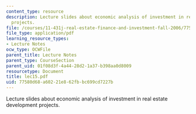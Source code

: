 ```yaml
---
content_type: resource
description: Lecture slides about economic analysis of investment in real estate development
  projects.
file: /courses/11-431j-real-estate-finance-and-investment-fall-2006/77580d68a60221e862fbbc699cd7227b_lec15.pdf
file_type: application/pdf
learning_resource_types:
- Lecture Notes
ocw_type: OCWFile
parent_title: Lecture Notes
parent_type: CourseSection
parent_uid: 01f08d3f-4a44-28d2-1a37-b398aa0d8009
resourcetype: Document
title: lec15.pdf
uid: 77580d68-a602-21e8-62fb-bc699cd7227b
---
```

Lecture slides about economic analysis of investment in real estate development projects.

